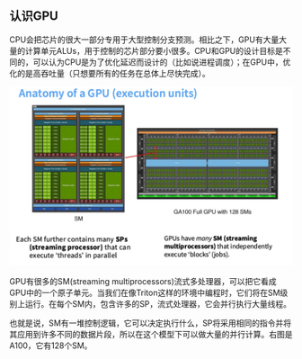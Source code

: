 ## 认识GPU

CPU会把芯片的很大一部分专用于大型控制分支预测。相比之下，GPU有大量大量的计算单元ALUs，用于控制的芯片部分要小很多。CPU和GPU的设计目标是不同的，可以认为CPU是为了优化延迟而设计的（比如说进程调度）；在GPU中，优化的是高吞吐量（只想要所有的任务在总体上尽快完成）。

![](./img/GPU-1.jpg)

GPU有很多的SM(streaming multiprocessors)流式多处理器，可以把它看成GPU中的一个原子单元。当我们在像Triton这样的环境中编程时，它们将在SM级别上运行。在每个SM内，包含许多的SP，流式处理器，它会并行执行大量线程。

也就是说，SM有一堆控制逻辑，它可以决定执行什么，SP将采用相同的指令并将其应用到许多不同的数据片段，所以在这个模型下可以做大量的并行计算。右图是A100，它有128个SM。